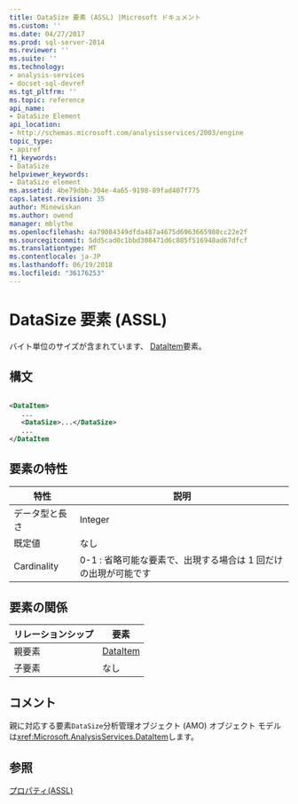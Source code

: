 ```yaml
---
title: DataSize 要素 (ASSL) |Microsoft ドキュメント
ms.custom: ''
ms.date: 04/27/2017
ms.prod: sql-server-2014
ms.reviewer: ''
ms.suite: ''
ms.technology:
- analysis-services
- docset-sql-devref
ms.tgt_pltfrm: ''
ms.topic: reference
api_name:
- DataSize Element
api_location:
- http://schemas.microsoft.com/analysisservices/2003/engine
topic_type:
- apiref
f1_keywords:
- DataSize
helpviewer_keywords:
- DataSize element
ms.assetid: 4be79dbb-304e-4a65-9198-89fad407f775
caps.latest.revision: 35
author: Minewiskan
ms.author: owend
manager: mblythe
ms.openlocfilehash: 4a79084349dfda487a4675d6963665980cc22e2f
ms.sourcegitcommit: 5dd5cad0c1bbd308471d6c885f516948ad67dfcf
ms.translationtype: MT
ms.contentlocale: ja-JP
ms.lasthandoff: 06/19/2018
ms.locfileid: "36176253"
---
```

# <a name="datasize-element-assl"></a>DataSize 要素 (ASSL)
  バイト単位のサイズが含まれています、 [DataItem](../data-type/dataitem-data-type-assl.md)要素。  
  
## <a name="syntax"></a>構文  
  
```xml  
  
<DataItem>  
   ...  
   <DataSize>...</DataSize>  
   ...  
</DataItem  
```  
  
## <a name="element-characteristics"></a>要素の特性  
  
|特性|説明|  
|--------------------|-----------------|  
|データ型と長さ|Integer|  
|既定値|なし|  
|Cardinality|0-1 : 省略可能な要素で、出現する場合は 1 回だけの出現が可能です|  
  
## <a name="element-relationships"></a>要素の関係  
  
|リレーションシップ|要素|  
|------------------|-------------|  
|親要素|[DataItem](../data-type/dataitem-data-type-assl.md)|  
|子要素|なし|  
  
## <a name="remarks"></a>コメント  
 親に対応する要素`DataSize`分析管理オブジェクト (AMO) オブジェクト モデルは<xref:Microsoft.AnalysisServices.DataItem>します。  
  
## <a name="see-also"></a>参照  
 [プロパティ&#40;ASSL&#41;](properties-assl.md)  
  
  